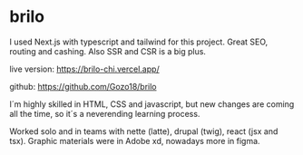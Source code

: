 # brilo

I used Next.js with typescript and tailwind for this project. Great SEO, routing and cashing. Also SSR and CSR is a big plus.

live version: https://brilo-chi.vercel.app/

github: https://github.com/Gozo18/brilo

I´m highly skilled in HTML, CSS and javascript, but new changes are coming all the time, so it´s a neverending learning process.

Worked solo and in teams with nette (latte), drupal (twig), react (jsx and tsx). Graphic materials were in Adobe xd, nowadays more in figma.
